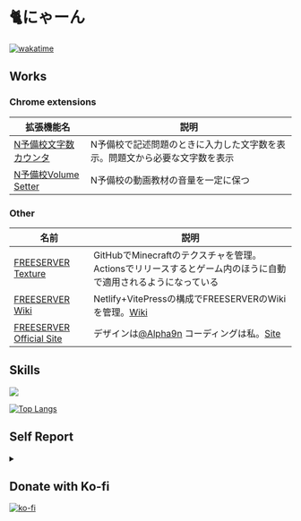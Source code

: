 # 🐈にゃーん

[![wakatime](https://wakatime.com/badge/user/56c0832e-9443-4721-bd23-ad0416a324d1.svg)](https://wakatime.com/@56c0832e-9443-4721-bd23-ad0416a324d1)

## Works

### Chrome extensions
| 拡張機能名 | 説明 |
| --------- | ---- |
| [N予備校文字数カウンタ](https://chrome.google.com/webstore/detail/n%E4%BA%88%E5%82%99%E6%A0%A1%E6%96%87%E5%AD%97%E6%95%B0%E3%82%AB%E3%82%A6%E3%83%B3%E3%82%BF/cjgiegfjhnlfbgpcjeainnakegcopdhd?hl=ja) | N予備校で記述問題のときに入力した文字数を表示。問題文から必要な文字数を表示 |
| [N予備校Volume Setter](https://chrome.google.com/webstore/detail/n-yobikou-better-volume/fbminpffmmcgebhihlhnkfmljdkahoic?hl=ja) | N予備校の動画教材の音量を一定に保つ |

### Other
| 名前 | 説明 |
| ---- | --- |
| [FREESERVER Texture](https://github.com/freeserverproject/texture) | GitHubでMinecraftのテクスチャを管理。Actionsでリリースするとゲーム内のほうに自動で適用されるようになっている |
| [FREESERVER Wiki](https://github.com/freeserverproject/freeserver-wiki) | Netlify+VitePressの構成でFREESERVERのWikiを管理。[Wiki](https://wiki.freeserver.pro) |
| [FREESERVER Official Site](https://github.com/freeserverproject/officialSite) | デザインは[@Alpha9n](https://github.com/Alpha9n) コーディングは私。[Site](https://freeserver.pro) |

## Skills

![](https://github-readme-stats.vercel.app/api?username=tsutoringo&show_icons=true&theme=vue-dark)

[![Top Langs](https://github-readme-stats.vercel.app/api/top-langs/?username=tsutoringo&layout=compact)](https://github.com/anuraghazra/github-readme-stats)

## Self Report

<details>
  <summary>
  </summary>
  0 = 使用経験無いが興味はある<br>
  1 = 使用したことはあるが全く使えない<br>
  2 = 使用したことはあるが理解が足りていない、そんなにできない。<br>
  3 = 使用したことがあり自分が困らない程度には出来るがまだ理解がたりていない<br>
  4 = 使用したことがあり自分が困らない程度にはできある程度理解している<br>
  5 = 内部構造までほぼ全て理解している
  
  | name                  | point | Note |
  | --------------------- | ----- | ----------- |
  | やる気                 | -     | めっちゃ変動する |
  | HTML                  | 4     | |
  | CSS                   | 4     | |
  | SCSS                  | 3     | まだ入れ子構造しかつかったことにゃい |
  | Web Desing            | 2     | ずっと苦手意識があるしそんなにうまくない |
  | JavaScript            | 4     | |
  | TypeScript            | 4     | |
  | Node.js               | 4     | |
  | Node version manager  | 3     | nvm |
  | npm                   | 3     | |
  | pnpm                  | 3     | |
  | yarn                  | 3     | |
  | Vue                   | 4     | |
  | Vue 2                 | 3     | |
  | Vue 3                 | 3     | |
  | Vue 3 Composition API | 3     | |
  | Vue Router            | 3     | |
  | Vite                  | 3     | |
  | Vitepress             | 3     | |
  | Vuepress              | 0     | |
  | Element Plus          | 3     | |
  | Reactjs               | 0     | |
  | JSX                   | 0     | |
  | Svelte                | 0     | |
  | Leaflet               | 1     | |
  | Swiper.js             | 2     | |
  | Swiper/vue            | 2     | 2021 10/5から触り始めた |
  | Discord.js            | 3     | クラス多すぎ（ |
  | Electron              | 2     | |
  | Web extension         | 3     | [500人ぐらいが使う拡張機能](https://github.com/nnn-ed-nico-extension/N-yobiko-char-counter)を作ったことがある |
  | Realm Database        | 3     | 最新をしてない |
  | D3                    | 2     | |
  | D3 Tree View          | 3     | |
  | Rust                  | 2     | |
  | Java                  | 2     | |
  | Spigot                | 2     | Javaはこのためにやったほぼほぼしてない |
  | Stripe API            | 0     | 今後使うことがあるかもしれない |
  | Cloudflare            | 3     | まだまだ使ったコトない機能がある |
  | Cloudflare Pages      | 3     | まだまだ使ったコトない機能がある |
  | Cloudflare DNS        | 3     | まだまだ使ったコトない機能がある |
  | Netlify               | 3     | |
  | Netlify CMS           | 3     | |
  | Firebase              | 3     | まだまだ使ったコトない機能がある |
  | Firebase Functions    | 2     | |
  | Firebase Realtim DB   | 3     | |
  | Firebase Auth         | 3     | |
  | Firebase Web 9        | 3     | |
  | Supabase              | 0     | |
  | Git                   | 3     | |
  | GitHub                | 3     | まだまだ使ったコトない機能がある |
  | GitHub Pages          | 3     | まだ使用履歴浅いけど使える      |
  | GitHub Actions        | 3     | まだ使用履歴浅いけど使える      |
  | VS Code               | 3     | ずっと愛用しているがまだ使ったことない機能いっぱいある |
  | Draw.io               | 3     | |
  
</details>


## Donate with Ko-fi
[![ko-fi](https://ko-fi.com/img/githubbutton_sm.svg)](https://ko-fi.com/T6T64S5UD)
